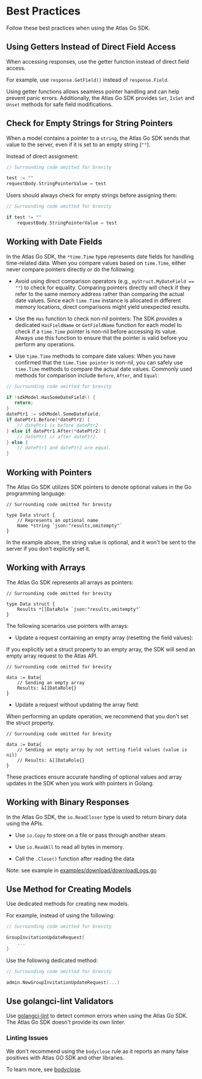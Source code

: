 # Best Practices

Follow these best practices when using the Atlas Go SDK.

## Using Getters Instead of Direct Field Access

When accessing responses, use the getter function instead of direct field access.

For example, use `response.GetField()` instead of `response.Field`.

Using getter functions allows seamless pointer handling and can help prevent panic errors.
Additionally, the Atlas Go SDK provides `Set`, `IsSet` and `Unset` methods for safe field modifications.

## Check for Empty Strings for String Pointers

When a model contains a pointer to a `string`, the Atlas Go SDK sends that value to the server,
even if it is set to an empty string (`""`).

Instead of direct assignment:
```go
// Surrounding code omitted for brevity

test := ""
requestBody.StringPointerValue = test
```

Users should always check for empty strings before assigning them:
```go
// Surrounding code omitted for brevity

if test != ""   
    requestBody.StringPointerValue = test
```

## Working with Date Fields

In the Atlas Go SDK, the `*time.Time` type represents date fields for handling time-related data. 
When you compare values based on `time.Time`, either never compare pointers directly or do the following:

- Avoid using direct comparison operators (e.g., `myStruct.MyDateField == ""`) to check for equality. Comparing pointers directly will check if they refer to the same memory address rather than comparing the actual date values. Since each `time.Time` instance is allocated in different memory locations, direct comparisons might yield unexpected results.

- Use the `Has` function to check non-nil pointers:
The SDK provides a dedicated `HasFieldName` or `GetFieldName` function for each model to check if a `time.Time` pointer is non-nil before accessing its value. Always use this function to ensure that the pointer is valid before you perform any operations.

- Use `time.Time` methods to compare date values:
When you have confirmed that the `time.Time pointer` is non-nil, you can safely use `time.Time` methods to compare the actual date values. Commonly used methods for comparison include `Before`, `After`, and `Equal`:

```go
// Surrounding code omitted for brevity

if !sdkModel.HasSomeDateField() {
   return;
}
datePtr1 := sdkModel.SomeDateField;
if datePtr1.Before(*datePtr2) {
    // datePtr1 is before datePtr2.
} else if datePtr1.After(*datePtr2) {
    // datePtr1 is after datePtr2.
} else {
    // datePtr1 and datePtr2 are equal.
}
```

## Working with Pointers

The Atlas Go SDK utilizes SDK pointers to denote optional values in the Go programming language:

```golang
// Surrounding code omitted for brevity

type Data struct {
    // Represents an optional name
    Name *string `json:"results,omitempty"`
}
```

In the example above, the string value is optional, and it won't be sent to the server if you don't explicitly set it.

## Working with Arrays

The Atlas Go SDK represents all arrays as pointers:

```golang
// Surrounding code omitted for brevity

type Data struct {
    Results *[]DataRole `json:"results,omitempty"`
}
```

The following scenarios use pointers with arrays:

- Update a request containing an empty array (resetting the field values):

If you explicitly set a struct property to an empty array, the SDK will send an empty array request to the Atlas API.

```golang
// Surrounding code omitted for brevity

data := Data{
    // Sending an empty array
    Results: &[]DataRole{}
}
```

- Update a request without updating the array field:

When performing an update operation, we recommend that you don't set the struct property.

```golang
// Surrounding code omitted for brevity

data := Data{
    // Sending an empty array by not setting field values (value is nil)
    // Results: &[]DataRole{}
}
```

These practices ensure accurate handling of optional values and array updates in the SDK when you work with pointers in Golang.

## Working with Binary Responses

In the Atlas Go SDK, the `io.ReadCloser` type is used to return binary data using the APIs. 

- Use `io.Copy` to store on a file or pass through another steam.

- Use `io.ReadAll` to read all bytes in memory.

- Call the `.Close()` function after reading the data

Note: see example in [examples/download/downloadLogs.go](https://github.com/mongodb/atlas-sdk-go/blob/main/examples/download/downloadLogs.go)

## Use Method for Creating Models

Use dedicated methods for creating new models.

For example, instead of using the following:

```go
// Surrounding code omitted for brevity

GroupInvitationUpdateRequest{
    ...
}
```

Use the following dedicated method:
```go
// Surrounding code omitted for brevity

admin.NewGroupInvitationUpdateRequest(...)
```

## Use golangci-lint Validators

Use [golangci-lint](https://golangci-lint.run/) to detect common errors when using the Atlas Go SDK. 
The Atlas Go SDK doesn't provide its own linter.

### Linting Issues

We don't recommend using the `bodyclose` rule as it reports an many false positives with Atlas GO SDK and other libraries.

To learn more, see [bodyclose](https://github.com/timakin/bodyclose/issues/39).
